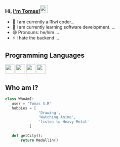 ### Hi, [I'm Tomas!](https://www.youtube.com/channel/UCietjxpksncMdOUkycv5nqA)<img src="https://media.giphy.com/media/hvRJCLFzcasrR4ia7z/giphy.gif" width="25px">


- 🔭 I am currently a Riwi coder...
- 🌱 I am currently learning software development. ...
- 😄 Pronouns: he/him ...
- ⚡ I hate the backend ...

## Programming Languages
 <img src = 'https://github.com/MarikIshtar007/MarikIshtar007/blob/master/images/python2.png' height='30'/>  <img src = 'https://github.com/MarikIshtar007/MarikIshtar007/blob/master/images/html.svg' width='30'/> <img src = 'https://github.com/MarikIshtar007/MarikIshtar007/blob/master/images/css.svg' width='30'/> <img src = 'https://github.com/MarikIshtar007/MarikIshtar007/blob/master/images/js.svg' width='30'/>

## Who am I?
 ```python
 class WhoAmI:
 	user = 'Tomas S.R'
	hobbies = [
				'Drawing',
				'Watching Anime',
				'listen to Heavy Metal'
			]
	
	def getCity():
		return Medellín()
	
